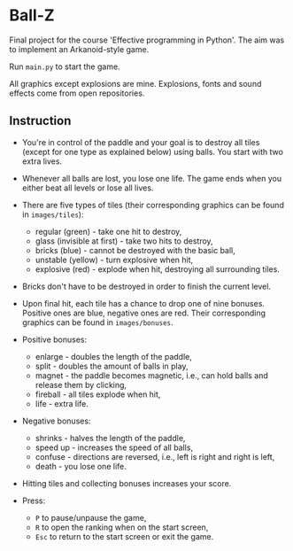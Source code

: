# Ball-Z

Final project for the course 'Effective programming in Python'.
The aim was to implement an Arkanoid-style game.

Run `main.py` to start the game. 

All graphics except explosions are mine. Explosions, fonts and sound effects come from open repositories.

## Instruction

- You're in control of the paddle and your goal is to destroy all tiles (except for one type as explained below) using balls. You start with two extra lives.

- Whenever all balls are lost, you lose one life. The game ends when you either beat all levels or lose all lives.

- There are five types of tiles (their corresponding graphics can be found in `images/tiles`): 
  - regular (green) - take one hit to destroy, 
  - glass (invisible at first) - take two hits to destroy, 
  - bricks (blue) - cannot be destroyed with the basic ball, 
  - unstable (yellow) - turn explosive when hit,
  - explosive (red) - explode when hit, destroying all surrounding tiles.

- Bricks don't have to be destroyed in order to finish the current level.

- Upon final hit, each tile has a chance to drop one of nine bonuses. Positive ones are blue, negative ones are red. Their corresponding graphics can be found in `images/bonuses`.

- Positive bonuses:
  - enlarge - doubles the length of the paddle,
  - split - doubles the amount of balls in play,
  - magnet - the paddle becomes magnetic, i.e., can hold balls and release them by clicking,
  - fireball - all tiles explode when hit,
  - life - extra life.
 
 - Negative bonuses:
   - shrinks - halves the length of the paddle,
   - speed up - increases the speed of all balls,
   - confuse - directions are reversed, i.e., left is right and right is left,
   - death - you lose one life.
  
  - Hitting tiles and collecting bonuses increases your score.
  
  - Press:
    - `P` to pause/unpause the game,
    - `R` to open the ranking when on the start screen,
    - `Esc` to return to the start screen or exit the game.
